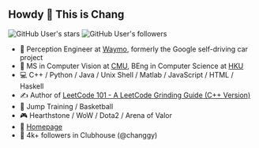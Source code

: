 ## Howdy 👋 This is Chang

![GitHub User's stars](https://img.shields.io/github/stars/changgyhub?style=flat-square&logo=github)
![GitHub User's followers](https://img.shields.io/github/followers/changgyhub?style=flat-square&logo=github)

- 🚖 Perception Engineer at [Waymo](https://www.waymo.com), formerly the Google self-driving car project
- 🏫 MS in Computer Vision at [CMU](https://www.cmu.edu/), BEng in Computer Science at [HKU](https://hku.hk/)
- 💻 C++ / Python / Java / Unix Shell / Matlab / JavaScript / HTML / Haskell
- ✍️ Author of [LeetCode 101 - A LeetCode Grinding Guide (C++ Version)](https://github.com/changgyhub/leetcode_101)
- 🏀 Jump Training / Basketball
- 🎮 Hearthstone / WoW / Dota2 / Arena of Valor
- 🏡 [Homepage](https://www.changgy.com/)
- 📢 4k+ followers in Clubhouse (@changgy)
